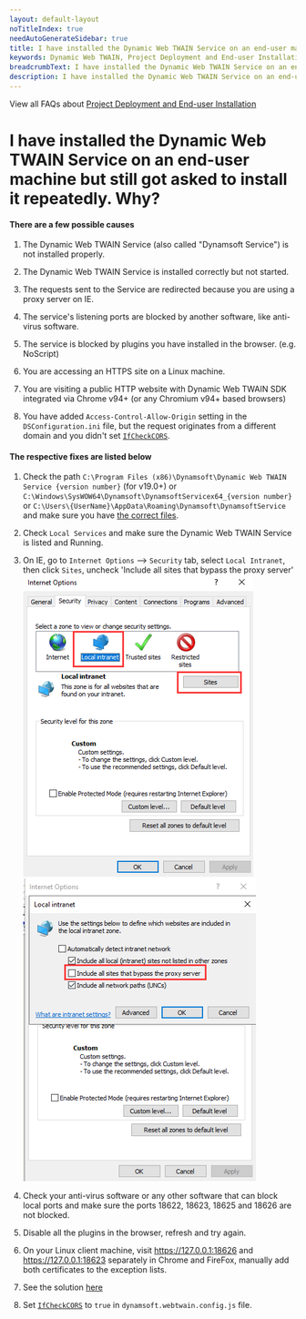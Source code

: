 ```yaml
---
layout: default-layout
noTitleIndex: true
needAutoGenerateSidebar: true
title: I have installed the Dynamic Web TWAIN Service on an end-user machine but still got asked to install it repeatedly. Why?
keywords: Dynamic Web TWAIN, Project Deployment and End-user Installation, install, repeatedly
breadcrumbText: I have installed the Dynamic Web TWAIN Service on an end-user machine but still got asked to install it repeatedly. Why?
description: I have installed the Dynamic Web TWAIN Service on an end-user machine but still got asked to install it repeatedly. Why?
---
```


View all FAQs about [Project Deployment and End-user Installation](
https://www.dynamsoft.com/web-twain/docs/faq/#project-deployment-and-end-user-installation)

# I have installed the Dynamic Web TWAIN Service on an end-user machine but still got asked to install it repeatedly. Why?

#### There are a few possible causes

1. The Dynamic Web TWAIN Service (also called "Dynamsoft Service") is not installed properly.

2. The Dynamic Web TWAIN Service is installed correctly but not started.

3. The requests sent to the Service are redirected because you are using a proxy server on IE.

4. The service's listening ports are blocked by another software, like anti-virus software.

5. The service is blocked by plugins you have installed in the browser. (e.g. NoScript)

6. You are accessing an HTTPS site on a Linux machine.

7. You are visiting a public HTTP website with Dynamic Web TWAIN SDK integrated via Chrome v94+ (or any Chromium v94+ based browsers)

8. You have added `Access-Control-Allow-Origin` setting in the `DSConfiguration.ini` file, but the request originates from a different domain and you didn't set [`IfCheckCORS`](/_articles/extended-usage/dynamsoft-service-configuration.md#access-control-allow-origin).

#### The respective fixes are listed below

1. Check the path `C:\Program Files (x86)\Dynamsoft\Dynamic Web TWAIN Service {version number}` (for v19.0+) or `C:\Windows\SysWOW64\Dynamsoft\DynamsoftServicex64_{version number}` or `C:\Users\{UserName}\AppData\Roaming\Dynamsoft\DynamsoftService` and make sure you have <a href="/web-twain/docs/extended-usage/dynamsoft-service-configuration.html#related-files-and-folders" target="_blank">the correct files</a>.

2. Check `Local Services` and make sure the Dynamic Web TWAIN Service is listed and Running.

3. On IE, go to `Internet Options` --> `Security` tab, select `Local Intranet`, then click `Sites`, uncheck 'Include all sites that bypass the proxy server'  
   ![why-is-the-browser-prompting-me-to-install-dynamsoft-service-repeatedly-1](/assets/imgs/why-is-the-browser-prompting-me-to-install-dynamsoft-service-repeatedly-1.png)
   ![why-is-the-browser-prompting-me-to-install-dynamsoft-service-repeatedly-2](/assets/imgs/why-is-the-browser-prompting-me-to-install-dynamsoft-service-repeatedly-2.png)

4. Check your anti-virus software or any other software that can block local ports and make sure the ports 18622, 18623, 18625 and 18626 are not blocked.

5. Disable all the plugins in the browser, refresh and try again.

6. On your Linux client machine, visit https://127.0.0.1:18626 and https://127.0.0.1:18623 separately in Chrome and FireFox, manually add both certificates to the exception lists.

7. See the solution <a href="/web-twain/docs/faq/http-insecure-websites-in-chromium-browser.html" target="_blank">here</a>

8. Set [`IfCheckCORS`](/_articles/info/api/Dynamsoft_WebTwainEnv.md#ifcheckcors) to `true` in `dynamsoft.webtwain.config.js` file.